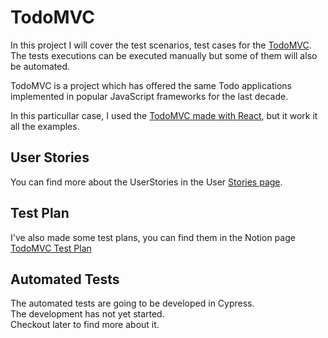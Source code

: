 # TodoMVC
In this project I will cover the test scenarios, test cases for the [TodoMVC](https://todomvc.com).<br>
The tests executions can be executed manually but some of them will also be automated.

TodoMVC is a project which has offered the same Todo applications implemented in popular JavaScript frameworks for the last decade.

In this particullar case, I used the [TodoMVC made with React](https://todomvc.com/examples/react/dist/), but it work it all the examples. 

## User Stories
You can find more about the UserStories in the User [Stories page](https://dynamic-keeper-66c.notion.site/User-Stories-491da01d74b94342acdf5a1166315f24).

## Test Plan
I've also made some test plans, you can find them in the Notion page
[TodoMVC Test Plan](https://dynamic-keeper-66c.notion.site/TodoMVC-32d7b72188dd445180511f338a19462c)

## Automated Tests
The automated tests are going to be developed in Cypress.<br>
The development has not yet started.<br>
Checkout later to find more about it.

